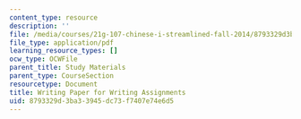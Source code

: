 ```yaml
---
content_type: resource
description: ''
file: /media/courses/21g-107-chinese-i-streamlined-fall-2014/8793329d3ba33945dc73f7407e74e6d5_MIT21G_107F14_writing.pdf
file_type: application/pdf
learning_resource_types: []
ocw_type: OCWFile
parent_title: Study Materials
parent_type: CourseSection
resourcetype: Document
title: Writing Paper for Writing Assignments
uid: 8793329d-3ba3-3945-dc73-f7407e74e6d5
---
```

